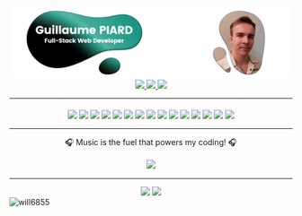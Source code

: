 <!-- HEADER -->
<div align="center"> 
    
  <img src="github-header-image.png">

  <!-- LINKEDIN -->
  <a href="https://linkedin.com/in/piard-guillaume" target="_blank">
    <img src="https://ziadoua.github.io/m3-Markdown-Badges/badges/LinkedIn/linkedin1.svg"/>
  </a>
  <!-- MAIL -->
  <a href="mailto:gpiard27@gmail.com" target="_blank">
    <img src="https://ziadoua.github.io/m3-Markdown-Badges/badges/Mail/mail1.svg"/>
  </a>
  <!-- PORTFOLIO -->
  <a href="https://guillaume-piard.fr/" target="_blank">
    <img src="https://ziadoua.github.io/m3-Markdown-Badges/badges/MyPortfolio/myportfolio1.svg"/>
  </a>
</div>

<hr>

<!-- SKILLS -->
<div align="center" style="margin-top: 20px;">
  <img height="20" src="https://ziadoua.github.io/m3-Markdown-Badges/badges/HTML/html2.svg"/>
  <img height="20" src="https://ziadoua.github.io/m3-Markdown-Badges/badges/CSS/css2.svg"/>
  <img height="20" src="https://ziadoua.github.io/m3-Markdown-Badges/badges/Javascript/javascript2.svg"/>
  <img height="20" src="https://ziadoua.github.io/m3-Markdown-Badges/badges/TypeScript/typescript2.svg"/>
  <img height="20" src="https://ziadoua.github.io/m3-Markdown-Badges/badges/PHP/php2.svg"/>
  <img height="20" src="https://ziadoua.github.io/m3-Markdown-Badges/badges/Python/python2.svg"/>
  <img height="20" src="https://ziadoua.github.io/m3-Markdown-Badges/badges/Java/java2.svg"/>
  <img height="20" src="https://ziadoua.github.io/m3-Markdown-Badges/badges/Symfony/symfony2.svg"/>
  <img height="20" src="https://ziadoua.github.io/m3-Markdown-Badges/badges/Flask/flask2.svg"/>
  <img height="20" src="https://ziadoua.github.io/m3-Markdown-Badges/badges/NextJS/nextjs2.svg"/>
  <img height="20" src="https://ziadoua.github.io/m3-Markdown-Badges/badges/TailwindCSS/tailwindcss2.svg"/>
  <img height="20" src="https://ziadoua.github.io/m3-Markdown-Badges/badges/Bootstrap/bootstrap2.svg"/>
  <img height="20" src="https://ziadoua.github.io/m3-Markdown-Badges/badges/MySQL/mysql2.svg"/>
  <img height="20" src="https://ziadoua.github.io/m3-Markdown-Badges/badges/NodeJS/nodejs2.svg"/>
  <img height="20" src="https://ziadoua.github.io/m3-Markdown-Badges/badges/Git/git2.svg"/>
</div>

<hr>

<!-- MUSIC (SPOTIFY) -->
<div align="center"> 
  <span align="center">🎧 Music is the fuel that powers my coding! 🎧</span>
  <br><br>
  <img src="https://spotify-github-profile.kittinanx.com/api/view?uid=mugi68wp18m0knxwaf182sdk5&cover_image=true&theme=novatorem&show_offline=true&background_color=121212&interchange=false&bar_color=53b14f&bar_color_cover=false"/>
</div>

<hr>

<!-- STATISTICS -->
<div align="center"> 
  <img height="150" src="http://github-profile-summary-cards.vercel.app/api/cards/productive-time?username=Will6855&theme=transparent&utcOffset=+1"/>
  <img height="150" src="http://github-profile-summary-cards.vercel.app/api/cards/profile-details?username=Will6855&theme=transparent"/>
</div>

<!-- PROFILE VIEWS -->
<div align="left">
  <img src="https://komarev.com/ghpvc/?username=will6855&label=Views&color=000000" alt="will6855" /> 
</div>
